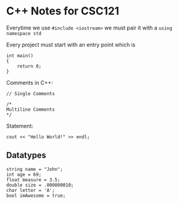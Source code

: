 # C++ Notes for CSC121

Everytime we use ```#include <iostream>``` we must pair it with a ```using namespace std```

Every project must start with an entry point which is
```
int main()
{
    return 0;
}
```

Comments in C++:
```
// Single Comments

/*
Multiline Comments
*/
```

Statement:
```
cout << "Hello World!" >> endl;
```

## Datatypes
```
string name = "John";
int age = 69;
float measure = 3.5;
double size = .000000010;
char letter = 'A';
bool imAwesome = true;
```
